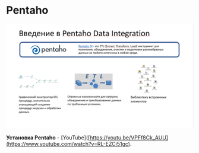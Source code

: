 # Pentaho

![](https://github.com/Artem-ne-Artem/Data-engineering-DL/blob/main/DE-101%20Modules/Module04/Pentaho/Pentaho.png)

**Установка Pentaho** - [YouTube]([https://youtu.be/VPFf8Ck_AUU](https://www.youtube.com/watch?v=RL-EZCi51gc).
